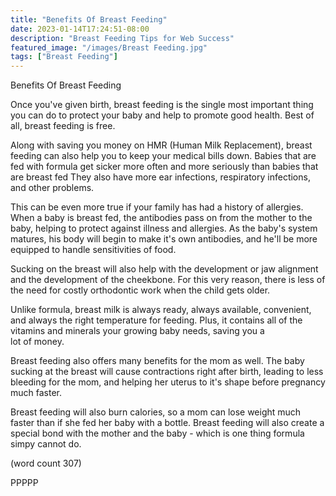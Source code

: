 ```yaml
---
title: "Benefits Of Breast Feeding"
date: 2023-01-14T17:24:51-08:00
description: "Breast Feeding Tips for Web Success"
featured_image: "/images/Breast Feeding.jpg"
tags: ["Breast Feeding"]
---
```


Benefits Of Breast Feeding

Once you've given birth, breast feeding is the single
most important thing you can do to protect your baby
and help to promote good health.  Best of all, breast
feeding is free.

Along with saving you money on HMR (Human Milk 
Replacement), breast feeding can also help you to 
keep your medical bills down.  Babies that are fed
with formula get sicker more often and more seriously
than babies that are breast fed  They also have more
ear infections, respiratory infections, and other
problems.  

This can be even more true if your family has had a
history of allergies.  When a baby is breast fed, the
antibodies pass on from the mother to the baby, 
helping to protect against illness and allergies.  As
the baby's system matures, his body will begin to 
make it's own antibodies, and he'll be more equipped
to handle sensitivities of food.

Sucking on the breast will also help with the 
development or jaw alignment and the development of
the cheekbone.  For this very reason, there is less
of the need for costly orthodontic work when the 
child gets older.

Unlike formula, breast milk is always ready, always
available, convenient, and always the right temperature
for feeding.  Plus, it contains all of the vitamins
and minerals your growing baby needs, saving you a  
lot of money.  

Breast feeding also offers many benefits for the mom
as well.  The baby sucking at the breast will cause
contractions right after birth, leading to less 
bleeding for the mom, and helping her uterus to it's
shape before pregnancy much faster.  

Breast feeding will also burn calories, so a mom can
lose weight much faster than if she fed her baby with
a bottle.  Breast feeding will also create a special
bond with the mother and the baby - which is one
thing formula simpy cannot do.

(word count 307)

PPPPP
